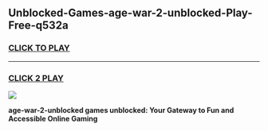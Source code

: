 
## Unblocked-Games-age-war-2-unblocked-Play-Free-q532a
<h3>
<a href="https://premium76.site?title=age-war-2-unblocked&ref=19M">CLICK TO PLAY</a></h3>
<hr>

<h3>
<a href="https://premium76.site?title=age-war-2-unblocked&ref=19M">CLICK 2 PLAY</a>
  
</h3>

<a href="https://premium76.site?title=age-war-2-unblocked&ref=19M"><img src="https://clearcache.store/games.png"></a>


**age-war-2-unblocked games unblocked: Your Gateway to Fun and Accessible Online Gaming**
